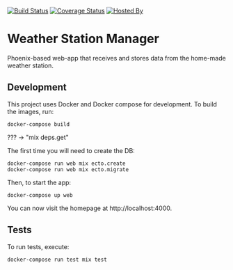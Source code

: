 [![Build Status](https://travis-ci.org/Kalimaha/weather-station-manager.svg?branch=master)](https://travis-ci.org/Kalimaha/weather-station-manager)
[![Coverage Status](https://coveralls.io/repos/github/Kalimaha/weather-station-manager/badge.svg?branch=master)](https://coveralls.io/github/Kalimaha/weather-station-manager?branch=master)
[![Hosted By](https://img.shields.io/badge/hosted%20by-heroku-blue.svg)](https://weather-station-manager.herokuapp.com/api/updates/)

# Weather Station Manager
Phoenix-based web-app that receives and stores data from the home-made weather station.

## Development
This project uses Docker and Docker compose for development. To build the images, run:

```
docker-compose build
```

??? -> "mix deps.get"

The first time you will need to create the DB:

```
docker-compose run web mix ecto.create
docker-compose run web mix ecto.migrate
```

Then, to start the app:

```
docker-compose up web
```

You can now visit the homepage at http://localhost:4000.

## Tests
To run tests, execute:

```
docker-compose run test mix test
```
